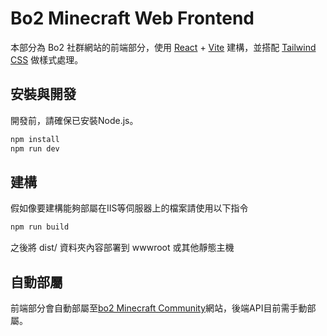 # Bo2 Minecraft Web Frontend

本部分為 Bo2 社群網站的前端部分，使用 [React](https://react.dev/) + [Vite](https://vitejs.dev/) 建構，並搭配 [Tailwind CSS](https://tailwindcss.com/) 做樣式處理。

## 安裝與開發

開發前，請確保已安裝Node.js。

```bash
npm install
npm run dev
```

## 建構

假如像要建構能夠部屬在IIS等伺服器上的檔案請使用以下指令

```bash
npm run build
```

之後將 dist/ 資料夾內容部署到 wwwroot 或其他靜態主機

## 自動部屬

前端部分會自動部屬至[bo2 Minecraft Community](https://mcc.bo2.tw)網站，後端API目前需手動部屬。